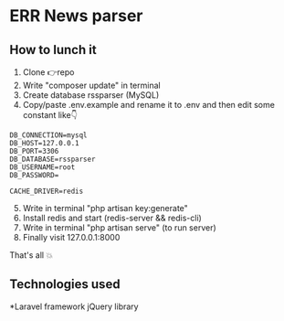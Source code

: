 # ERR News parser 
## How to lunch it

1. Clone :point_right:repo
2. Write "composer update" in terminal
3. Create database rssparser (MySQL)
4. Copy/paste .env.example and rename it to .env and then edit some constant like:point_down:
````
DB_CONNECTION=mysql
DB_HOST=127.0.0.1
DB_PORT=3306
DB_DATABASE=rssparser
DB_USERNAME=root
DB_PASSWORD=

CACHE_DRIVER=redis
````
5. Write in terminal "php artisan key:generate"
6. Install redis and start (redis-server && redis-cli)
7. Write in terminal "php artisan serve" (to run server)
8. Finally visit 127.0.0.1:8000

That's all :boom: 

## Technologies used

*Laravel framework
jQuery library
